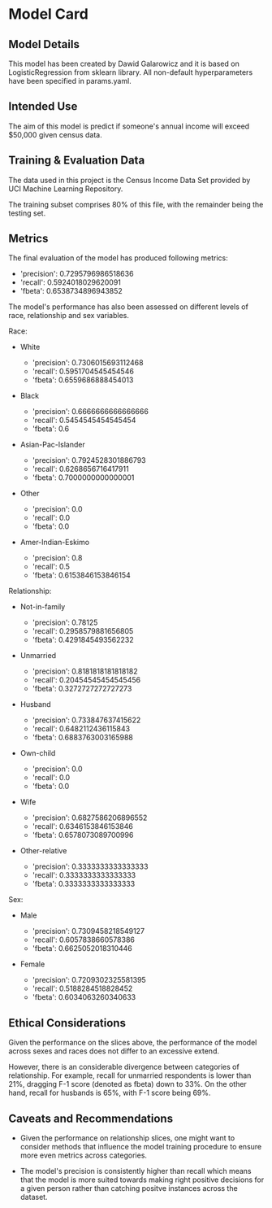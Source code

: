# Model Card

## Model Details
This model has been created by Dawid Galarowicz and it is based on LogisticRegression from sklearn library. All non-default hyperparameters have been specified in params.yaml.

## Intended Use
The aim of this model is predict if someone's annual income will exceed $50,000 given census data.

## Training & Evaluation Data
The data used in this project is the Census Income Data Set provided by UCI Machine Learning Repository. 

The training subset comprises 80% of this file, with the remainder being the testing set.

## Metrics
The final evaluation of the model has produced following metrics:
- 'precision': 0.7295796986518636
- 'recall': 0.5924018029620091
- 'fbeta': 0.6538734896943852

The model's performance has also been assessed on different levels of race, relationship and sex variables.

Race:
- White
    - 'precision': 0.7306015693112468
    - 'recall': 0.5951704545454546
    - 'fbeta': 0.6559686888454013

- Black
    - 'precision': 0.6666666666666666
    - 'recall': 0.5454545454545454
    - 'fbeta':  0.6

- Asian-Pac-Islander
    - 'precision': 0.7924528301886793
    - 'recall': 0.6268656716417911
    - 'fbeta': 0.7000000000000001

- Other
    - 'precision': 0.0
    - 'recall': 0.0
    - 'fbeta': 0.0

- Amer-Indian-Eskimo
    - 'precision': 0.8
    - 'recall': 0.5
    - 'fbeta': 0.6153846153846154

Relationship:

- Not-in-family
    - 'precision': 0.78125
    - 'recall': 0.2958579881656805
    - 'fbeta': 0.4291845493562232

- Unmarried
    - 'precision': 0.8181818181818182
    - 'recall': 0.20454545454545456
    - 'fbeta':   0.3272727272727273

- Husband
    - 'precision': 0.733847637415622
    - 'recall': 0.6482112436115843
    - 'fbeta': 0.6883763003165988

- Own-child
    - 'precision': 0.0
    - 'recall': 0.0
    - 'fbeta': 0.0

- Wife
    - 'precision': 0.6827586206896552
    - 'recall': 0.6346153846153846
    - 'fbeta': 0.6578073089700996

- Other-relative
    - 'precision': 0.3333333333333333
    - 'recall': 0.3333333333333333
    - 'fbeta': 0.3333333333333333

Sex:

- Male
    - 'precision': 0.7309458218549127
    - 'recall': 0.6057838660578386
    - 'fbeta':  0.6625052018310446

- Female
    - 'precision': 0.7209302325581395
    - 'recall': 0.5188284518828452
    - 'fbeta': 0.6034063260340633

## Ethical Considerations
Given the performance on the slices above, the performance of the model across sexes and races does not differ to an excessive extend. 

However, there is an considerable divergence between categories of relationship. For example, recall for unmarried respondents is lower than 21%, dragging F-1 score (denoted as fbeta) down to 33%. On the other hand, recall for husbands is 65%, with F-1 score being 69%.


## Caveats and Recommendations
- Given the performance on relationship slices, one might want to consider methods that influence the model training procedure to ensure more even metrics across categories.

- The model's precision is consistently higher than recall which means that the model is more suited towards making right positive decisions for a given person rather than catching positve instances across the dataset.